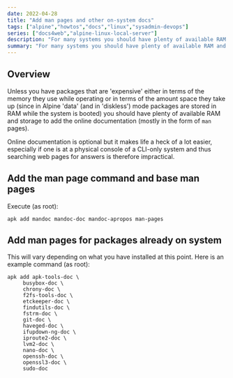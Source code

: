 ```yaml
---
date: 2022-04-28
title: "Add man pages and other on-system docs"
tags: ["alpine","howtos","docs","linux","sysadmin-devops"]
series: ["docs4web","alpine-linux-local-server"]
description: "For many systems you should have plenty of available RAM and storage to add the online documentation (mostly in the form of ``man`` pages)."
summary: "For many systems you should have plenty of available RAM and storage to add the online documentation (mostly in the form of ``man`` pages)."
---
```


## Overview

Unless you have packages that are 'expensive' either in terms of the memory they use while operating or in terms of the amount space they take up (since in Alpine 'data' (and in 'diskless') mode packages are stored in RAM while the system is booted) you should have plenty of available RAM and storage to add the online documentation (mostly in the form of ``man`` pages).

Online documentation is optional but it makes life a heck of a lot easier, especially if one is at a physical console of a CLI-only system and thus searching web pages for answers is therefore impractical.

## Add the man page command and base man pages

Execute (as root):

```shell
apk add mandoc mandoc-doc mandoc-apropos man-pages
```

## Add man pages for packages already on system

This will vary depending on what you have installed at this point. Here is an example command (as root):

``` shell
apk add apk-tools-doc \
     busybox-doc \
     chrony-doc \
     f2fs-tools-doc \
     etckeeper-doc \
     findutils-doc \
     fstrm-doc \
     git-doc \
     haveged-doc \
     ifupdown-ng-doc \
     iproute2-doc \
     lvm2-doc \
     nano-doc \
     openssh-doc \
     openssl3-doc \
     sudo-doc
```
